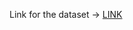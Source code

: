 Link for the dataset -> [LINK](https://www.kaggle.com/datasets/tmdb/tmdb-movie-metadata?select=tmdb_5000_movies.csv)
